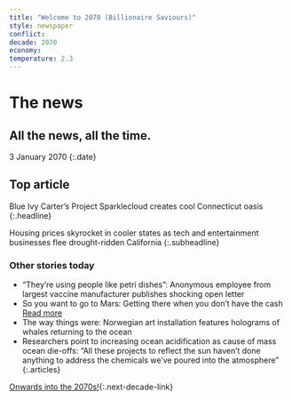 ```yaml
---
title: "Welcome to 2070 (Billionaire Saviours)"
style: newspaper
conflict: 
decade: 2070
economy: 
temperature: 2.3
---
```


# The news

## All the news, all the time.

3 January 2070
{:.date}

## Top article

Blue Ivy Carter’s Project Sparklecloud creates cool Connecticut oasis
{:.headline}

Housing prices skyrocket in cooler states as tech and entertainment businesses flee drought-ridden California
{:.subheadline}

### Other stories today

- “They’re using people like petri dishes”: Anonymous employee from largest vaccine manufacturer publishes shocking open letter
- So you want to go to Mars: Getting there when you don’t have the cash [Read more](story_your-ticket-to-mars.html)
- The way things were: Norwegian art installation features holograms of whales returning to the ocean
- Researchers point to increasing ocean acidification as cause of mass ocean die-offs: “All these projects to reflect the sun haven’t done anything to address the chemicals we’ve poured into the atmosphere”
{:.articles}

[Onwards into the 2070s!](chapter_climate-hacks-in-conflict.html){:.next-decade-link}
